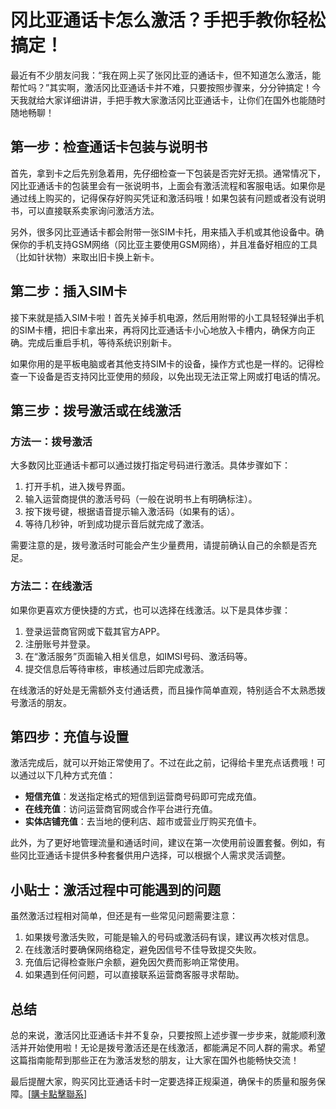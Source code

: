 # 冈比亚通话卡怎么激活？手把手教你轻松搞定！

最近有不少朋友问我：“我在网上买了张冈比亚的通话卡，但不知道怎么激活，能帮忙吗？”其实啊，激活冈比亚通话卡并不难，只要按照步骤来，分分钟搞定！今天我就给大家详细讲讲，手把手教大家激活冈比亚通话卡，让你们在国外也能随时随地畅聊！

## 第一步：检查通话卡包装与说明书

首先，拿到卡之后先别急着用，先仔细检查一下包装是否完好无损。通常情况下，冈比亚通话卡的包装里会有一张说明书，上面会有激活流程和客服电话。如果你是通过线上购买的，记得保存好购买凭证和激活码哦！如果包装有问题或者没有说明书，可以直接联系卖家询问激活方法。

另外，很多冈比亚通话卡都会附带一张SIM卡托，用来插入手机或其他设备中。确保你的手机支持GSM网络（冈比亚主要使用GSM网络），并且准备好相应的工具（比如针状物）来取出旧卡换上新卡。

## 第二步：插入SIM卡

接下来就是插入SIM卡啦！首先关掉手机电源，然后用附带的小工具轻轻弹出手机的SIM卡槽，把旧卡拿出来，再将冈比亚通话卡小心地放入卡槽内，确保方向正确。完成后重启手机，等待系统识别新卡。

如果你用的是平板电脑或者其他支持SIM卡的设备，操作方式也是一样的。记得检查一下设备是否支持冈比亚使用的频段，以免出现无法正常上网或打电话的情况。

## 第三步：拨号激活或在线激活

### 方法一：拨号激活
大多数冈比亚通话卡都可以通过拨打指定号码进行激活。具体步骤如下：
1. 打开手机，进入拨号界面。
2. 输入运营商提供的激活号码（一般在说明书上有明确标注）。
3. 按下拨号键，根据语音提示输入激活码（如果有的话）。
4. 等待几秒钟，听到成功提示音后就完成了激活。

需要注意的是，拨号激活时可能会产生少量费用，请提前确认自己的余额是否充足。

### 方法二：在线激活
如果你更喜欢方便快捷的方式，也可以选择在线激活。以下是具体步骤：
1. 登录运营商官网或下载其官方APP。
2. 注册账号并登录。
3. 在“激活服务”页面输入相关信息，如IMSI号码、激活码等。
4. 提交信息后等待审核，审核通过后即完成激活。

在线激活的好处是无需额外支付通话费，而且操作简单直观，特别适合不太熟悉拨号激活的朋友。

## 第四步：充值与设置

激活完成后，就可以开始正常使用了。不过在此之前，记得给卡里充点话费哦！可以通过以下几种方式充值：
- **短信充值**：发送指定格式的短信到运营商号码即可完成充值。
- **在线充值**：访问运营商官网或合作平台进行充值。
- **实体店铺充值**：去当地的便利店、超市或营业厅购买充值卡。

此外，为了更好地管理流量和通话时间，建议在第一次使用前设置套餐。例如，有些冈比亚通话卡提供多种套餐供用户选择，可以根据个人需求灵活调整。

## 小贴士：激活过程中可能遇到的问题

虽然激活过程相对简单，但还是有一些常见问题需要注意：
1. 如果拨号激活失败，可能是输入的号码或激活码有误，建议再次核对信息。
2. 在线激活时要确保网络稳定，避免因信号不佳导致提交失败。
3. 充值后记得检查账户余额，避免因欠费而影响正常使用。
4. 如果遇到任何问题，可以直接联系运营商客服寻求帮助。

## 总结

总的来说，激活冈比亚通话卡并不复杂，只要按照上述步骤一步步来，就能顺利激活并开始使用啦！无论是拨号激活还是在线激活，都能满足不同人群的需求。希望这篇指南能帮到那些正在为激活发愁的朋友，让大家在国外也能畅快交流！

最后提醒大家，购买冈比亚通话卡时一定要选择正规渠道，确保卡的质量和服务保障。[[購卡點擊聯系](https://t.me/s/esim1088)]